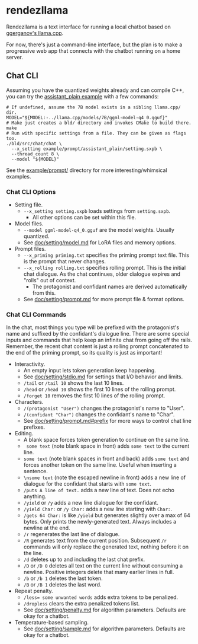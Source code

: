 # rendezllama

Rendezllama is a text interface for running a local chatbot based on [ggerganov's llama.cpp](https://github.com/ggerganov/llama.cpp).

For now, there's just a command-line interface, but the plan is to make a progressive web app that connects with the chatbot running on a home server.

## Chat CLI

Assuming you have the quantized weights already and can compile C++, you can try the [assistant_plain example](example/prompt/assistant_vanilla/) with a few commands:
```shell
# If undefined, assume the 7B model exists in a sibling llama.cpp/ dir.
MODEL="${MODEL:-../llama.cpp/models/7B/ggml-model-q4_0.gguf}"
# Make just creates a bld/ directory and invokes CMake to build there.
make
# Run with specific settings from a file. They can be given as flags too.
./bld/src/chat/chat \
  --x_setting example/prompt/assistant_plain/setting.sxpb \
  --thread_count 8 \
  --model "${MODEL}"
```

See the [example/prompt/](example/prompt/) directory for more interesting/whimsical examples.

### Chat CLI Options

- Setting file.
  - `--x_setting setting.sxpb` loads settings from `setting.sxpb`.
    - All other options can be set within this file.
- Model files.
  - `--model ggml-model-q4_0.gguf` are the model weights. Usually quantized.
  - See [doc/setting/model.md](doc/setting/model.md) for LoRA files and memory options.
- Prompt files.
  - `--x_priming priming.txt` specifies the priming prompt text file. This is the prompt that never changes.
  - `--x_rolling rolling.txt` specifies rolling prompt. This is the initial chat dialogue. As the chat continues, older dialogue expires and "rolls" out of context.
    - The protagonist and confidant names are derived automatically from this.
  - See [doc/setting/prompt.md](doc/setting/prompt.md) for more prompt file & format options.

### Chat CLI Commands

In the chat, most things you type will be prefixed with the protagonist's name and suffixed by the confidant's dialogue line.
There are some special inputs and commands that help keep an infinite chat from going off the rails.
Remember, the recent chat content is just a rolling prompt concatenated to the end of the priming prompt, so its quality is just as important!
- Interactivity.
  - An empty input lets token generation keep happening.
  - See [doc/setting/stdio.md](doc/setting/stdio.md) for settings that I/O behavior and limits.
  - `/tail` or `/tail 10` shows the last 10 lines.
  - `/head` or `/head 10` shows the first 10 lines of the rolling prompt.
  - `/forget 10` removes the first 10 lines of the rolling prompt.
- Characters.
  - `/(protagonist "User")` changes the protagonist's name to "User".
  - `/(confidant "Char")` changes the confidant's name to "Char".
  - See [doc/setting/prompt.md#prefix](doc/setting/prompt.md#prefix) for more ways to control chat line prefixes.
- Editing.
  - A blank space forces token generation to continue on the same line.
  - ` some text` (note blank space in front) adds `some text` to the current line.
  - ` some text ` (note blank spaces in front and back) adds `some text` and forces another token on the same line. Useful when inserting a sentence.
  - `\nsome text` (note the escaped newline in front) adds a new line of dialogue for the confidant that starts with `some text`.
  - `/puts A line of text.` adds a new line of text. Does not echo anything.
  - `/yield` or `/y` adds a new line dialogue for the confidant.
  - `/yield Char:` or `/y Char:` adds a new line starting with `Char:`.
  - `/gets 64 Char:` is like `/yield` but generates slightly over a max of 64 bytes. Only prints the newly-generated text. Always includes a newline at the end.
  - `/r` regenerates the last line of dialogue.
  - `/R` generates text from the current position. Subsequent `/r` commands will only replace the generated text, nothing before it on the line.
  - `/d` deletes up to and including the last chat prefix.
  - `/D` or `/D 0` deletes all text on the current line without consuming a newline. Positive integers delete that many earlier lines in full.
  - `/b` or `/b 1` deletes the last token.
  - `/B` or `/B 1` deletes the last word.
- Repeat penalty.
  - `/less= some unwanted words` adds extra tokens to be penalized.
  - `/dropless` clears the extra penalized tokens list.
  - See [doc/setting/penalty.md](doc/setting/penalty.md) for algorithm parameters. Defaults are okay for a chatbot.
- Temperature-based sampling.
  - See [doc/setting/sample.md](doc/setting/sample.md) for algorithm parameters. Defaults are okay for a chatbot.

